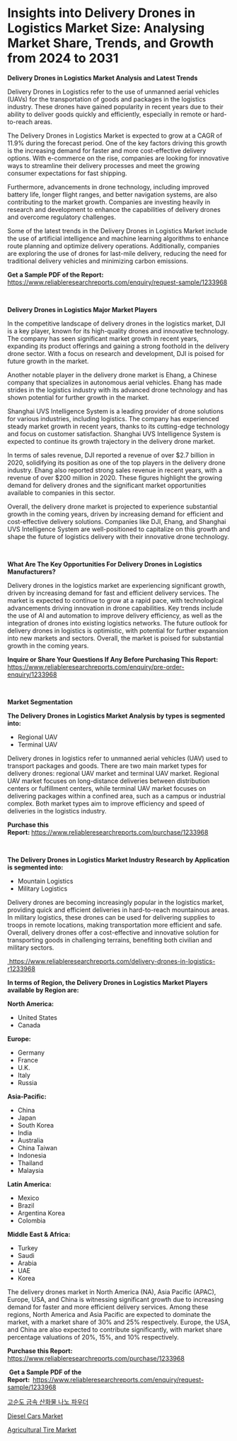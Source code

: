 <p><h1>Insights into Delivery Drones in Logistics Market Size: Analysing Market Share, Trends, and Growth from 2024 to 2031</h1></p><p><strong>Delivery Drones in Logistics Market Analysis and Latest Trends</strong></p>
<p><p>Delivery Drones in Logistics refer to the use of unmanned aerial vehicles (UAVs) for the transportation of goods and packages in the logistics industry. These drones have gained popularity in recent years due to their ability to deliver goods quickly and efficiently, especially in remote or hard-to-reach areas.</p><p>The Delivery Drones in Logistics Market is expected to grow at a CAGR of 11.9% during the forecast period. One of the key factors driving this growth is the increasing demand for faster and more cost-effective delivery options. With e-commerce on the rise, companies are looking for innovative ways to streamline their delivery processes and meet the growing consumer expectations for fast shipping.</p><p>Furthermore, advancements in drone technology, including improved battery life, longer flight ranges, and better navigation systems, are also contributing to the market growth. Companies are investing heavily in research and development to enhance the capabilities of delivery drones and overcome regulatory challenges.</p><p>Some of the latest trends in the Delivery Drones in Logistics Market include the use of artificial intelligence and machine learning algorithms to enhance route planning and optimize delivery operations. Additionally, companies are exploring the use of drones for last-mile delivery, reducing the need for traditional delivery vehicles and minimizing carbon emissions.</p></p>
<p><strong>Get a Sample PDF of the Report:&nbsp;</strong> <a href="https://www.reliableresearchreports.com/enquiry/request-sample/1233968">https://www.reliableresearchreports.com/enquiry/request-sample/1233968</a></p>
<p>&nbsp;</p>
<p><strong>Delivery Drones in Logistics Major Market Players</strong></p>
<p><p>In the competitive landscape of delivery drones in the logistics market, DJI is a key player, known for its high-quality drones and innovative technology. The company has seen significant market growth in recent years, expanding its product offerings and gaining a strong foothold in the delivery drone sector. With a focus on research and development, DJI is poised for future growth in the market.</p><p>Another notable player in the delivery drone market is Ehang, a Chinese company that specializes in autonomous aerial vehicles. Ehang has made strides in the logistics industry with its advanced drone technology and has shown potential for further growth in the market.</p><p>Shanghai UVS Intelligence System is a leading provider of drone solutions for various industries, including logistics. The company has experienced steady market growth in recent years, thanks to its cutting-edge technology and focus on customer satisfaction. Shanghai UVS Intelligence System is expected to continue its growth trajectory in the delivery drone market.</p><p>In terms of sales revenue, DJI reported a revenue of over $2.7 billion in 2020, solidifying its position as one of the top players in the delivery drone industry. Ehang also reported strong sales revenue in recent years, with a revenue of over $200 million in 2020. These figures highlight the growing demand for delivery drones and the significant market opportunities available to companies in this sector.</p><p>Overall, the delivery drone market is projected to experience substantial growth in the coming years, driven by increasing demand for efficient and cost-effective delivery solutions. Companies like DJI, Ehang, and Shanghai UVS Intelligence System are well-positioned to capitalize on this growth and shape the future of logistics delivery with their innovative drone technology.</p></p>
<p>&nbsp;</p>
<p><strong>What Are The Key Opportunities For Delivery Drones in Logistics Manufacturers?</strong></p>
<p><p>Delivery drones in the logistics market are experiencing significant growth, driven by increasing demand for fast and efficient delivery services. The market is expected to continue to grow at a rapid pace, with technological advancements driving innovation in drone capabilities. Key trends include the use of AI and automation to improve delivery efficiency, as well as the integration of drones into existing logistics networks. The future outlook for delivery drones in logistics is optimistic, with potential for further expansion into new markets and sectors. Overall, the market is poised for substantial growth in the coming years.</p></p>
<p><strong>Inquire or Share Your Questions If Any Before Purchasing This Report:</strong> <a href="https://www.reliableresearchreports.com/enquiry/pre-order-enquiry/1233968">https://www.reliableresearchreports.com/enquiry/pre-order-enquiry/1233968</a></p>
<p>&nbsp;</p>
<p><strong>Market Segmentation</strong></p>
<p><strong>The Delivery Drones in Logistics Market Analysis by types is segmented into:</strong></p>
<p><ul><li>Regional UAV</li><li>Terminal UAV</li></ul></p>
<p><p>Delivery drones in logistics refer to unmanned aerial vehicles (UAV) used to transport packages and goods. There are two main market types for delivery drones: regional UAV market and terminal UAV market. Regional UAV market focuses on long-distance deliveries between distribution centers or fulfillment centers, while terminal UAV market focuses on delivering packages within a confined area, such as a campus or industrial complex. Both market types aim to improve efficiency and speed of deliveries in the logistics industry.</p></p>
<p><strong>Purchase this Report:&nbsp;</strong><a href="https://www.reliableresearchreports.com/purchase/1233968">https://www.reliableresearchreports.com/purchase/1233968</a></p>
<p>&nbsp;</p>
<p><strong>The Delivery Drones in Logistics Market Industry Research by Application is segmented into:</strong></p>
<p><ul><li>Mountain Logistics</li><li>Military Logistics</li></ul></p>
<p><p>Delivery drones are becoming increasingly popular in the logistics market, providing quick and efficient deliveries in hard-to-reach mountainous areas. In military logistics, these drones can be used for delivering supplies to troops in remote locations, making transportation more efficient and safe. Overall, delivery drones offer a cost-effective and innovative solution for transporting goods in challenging terrains, benefiting both civilian and military sectors.</p></p>
<p><a href="https://www.reliableresearchreports.com/delivery-drones-in-logistics-r1233968">&nbsp;https://www.reliableresearchreports.com/delivery-drones-in-logistics-r1233968</a></p>
<p><strong>In terms of Region, the Delivery Drones in Logistics Market Players available by Region are:</strong></p>
<p>
    <p> <strong> North America: </strong>
        <ul>
            <li>United States</li>
            <li>Canada</li>
        </ul>
        </p> 
    <p> <strong> Europe: </strong>
        <ul>
            <li>Germany</li>
            <li>France</li>
            <li>U.K.</li>
            <li>Italy</li>
            <li>Russia</li>
        </ul>
        </p> 
    <p> <strong> Asia-Pacific: </strong>
        <ul>
            <li>China</li>
            <li>Japan</li>
            <li>South Korea</li>
            <li>India</li>
            <li>Australia</li>
            <li>China Taiwan</li>
            <li>Indonesia</li>
            <li>Thailand</li>
            <li>Malaysia</li>
        </ul>
        </p> 
    <p> <strong> Latin America: </strong>
        <ul>
            <li>Mexico</li>
            <li>Brazil</li>
            <li>Argentina Korea</li>
            <li>Colombia</li>
        </ul>
        </p> 
    <p> <strong> Middle East & Africa: </strong>
        <ul>
            <li>Turkey</li>
            <li>Saudi</li>
            <li>Arabia</li>
            <li>UAE</li>
            <li>Korea</li>
        </ul>
    </p>
    </p>
<p><p>The delivery drones market in North America (NA), Asia Pacific (APAC), Europe, USA, and China is witnessing significant growth due to increasing demand for faster and more efficient delivery services. Among these regions, North America and Asia Pacific are expected to dominate the market, with a market share of 30% and 25% respectively. Europe, the USA, and China are also expected to contribute significantly, with market share percentage valuations of 20%, 15%, and 10% respectively.</p></p>
<p><strong>Purchase this Report: </strong><a href="https://www.reliableresearchreports.com/purchase/1233968">https://www.reliableresearchreports.com/purchase/1233968</a></p>
<p>&nbsp;<strong>Get a Sample PDF of the Report:&nbsp;&nbsp;</strong><a href="https://www.reliableresearchreports.com/enquiry/request-sample/1233968">https://www.reliableresearchreports.com/enquiry/request-sample/1233968</a></p>
<p><strong></strong></p>
<p><p><a href="https://github.com/Edwards13Jessica/Market-Research-Report-List-1/blob/main/2820603114864.md">고순도 금속 산화물 나노 파우더</a></p><p><a href="https://github.com/whpnbwim9/Market-Research-Report-List-1/blob/main/diesel-cars-market.md">Diesel Cars Market</a></p><p><a href="https://github.com/thereveren80/Market-Research-Report-List-1/blob/main/agricultural-tire-market.md">Agricultural Tire Market</a></p></p>